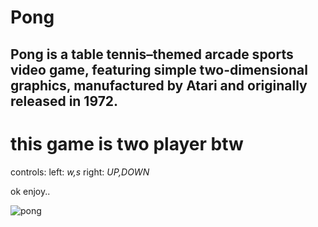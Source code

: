 # Pong
Pong is a table tennis–themed arcade sports video game, featuring simple two-dimensional graphics, manufactured by Atari and originally released in 1972.
------
# this game is two player btw

controls:
left: *w,s*
right: *UP,DOWN*

ok enjoy..

![pong](https://user-images.githubusercontent.com/90879002/156906457-8177ed9a-91da-40ec-8ba0-26547be66ff9.gif)
